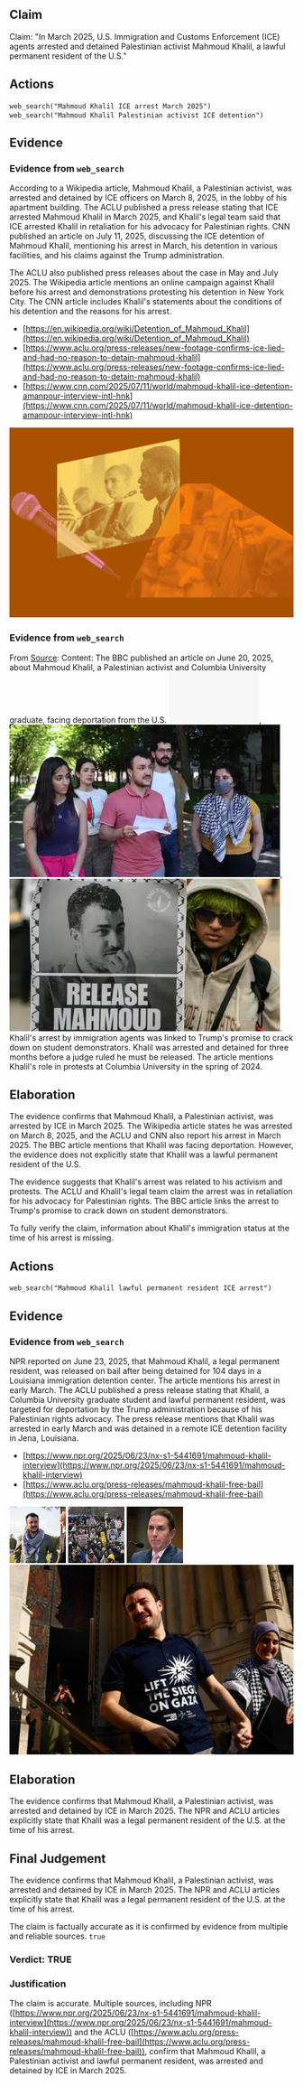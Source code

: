 ## Claim
Claim: "In March 2025, U.S. Immigration and Customs Enforcement (ICE) agents arrested and detained Palestinian activist Mahmoud Khalil, a lawful permanent resident of the U.S."

## Actions
```
web_search("Mahmoud Khalil ICE arrest March 2025")
web_search("Mahmoud Khalil Palestinian activist ICE detention")
```

## Evidence
### Evidence from `web_search`
According to a Wikipedia article, Mahmoud Khalil, a Palestinian activist, was arrested and detained by ICE officers on March 8, 2025, in the lobby of his apartment building. The ACLU published a press release stating that ICE arrested Mahmoud Khalil in March 2025, and Khalil's legal team said that ICE arrested Khalil in retaliation for his advocacy for Palestinian rights. CNN published an article on July 11, 2025, discussing the ICE detention of Mahmoud Khalil, mentioning his arrest in March, his detention in various facilities, and his claims against the Trump administration.

The ACLU also published press releases about the case in May and July 2025. The Wikipedia article mentions an online campaign against Khalil before his arrest and demonstrations protesting his detention in New York City. The CNN article includes Khalil's statements about the conditions of his detention and the reasons for his arrest.

*   [https://en.wikipedia.org/wiki/Detention_of_Mahmoud_Khalil](https://en.wikipedia.org/wiki/Detention_of_Mahmoud_Khalil)
*   [https://www.aclu.org/press-releases/new-footage-confirms-ice-lied-and-had-no-reason-to-detain-mahmoud-khalil](https://www.aclu.org/press-releases/new-footage-confirms-ice-lied-and-had-no-reason-to-detain-mahmoud-khalil)
*   [https://www.cnn.com/2025/07/11/world/mahmoud-khalil-ice-detention-amanpour-interview-intl-hnk](https://www.cnn.com/2025/07/11/world/mahmoud-khalil-ice-detention-amanpour-interview-intl-hnk)

![image 1503](media/2025-07-20_10-33-1753007600-552960.jpg)


### Evidence from `web_search`
From [Source](https://www.bbc.com/news/articles/cgj5nlxz44yo): 
Content: The BBC published an article on June 20, 2025, about Mahmoud Khalil, a Palestinian activist and Columbia University graduate, facing deportation from the U.S. ![image 9553](media/2025-08-30_00-57-1756515436-405291.jpg), ![image 9557](media/2025-08-30_00-57-1756515437-312100.jpg), ![image 9555](media/2025-08-30_00-57-1756515436-551745.jpg). Khalil's arrest by immigration agents was linked to Trump's promise to crack down on student demonstrators. Khalil was arrested and detained for three months before a judge ruled he must be released. The article mentions Khalil's role in protests at Columbia University in the spring of 2024.


## Elaboration
The evidence confirms that Mahmoud Khalil, a Palestinian activist, was arrested by ICE in March 2025. The Wikipedia article states he was arrested on March 8, 2025, and the ACLU and CNN also report his arrest in March 2025. The BBC article mentions that Khalil was facing deportation. However, the evidence does not explicitly state that Khalil was a lawful permanent resident of the U.S.

The evidence suggests that Khalil's arrest was related to his activism and protests. The ACLU and Khalil's legal team claim the arrest was in retaliation for his advocacy for Palestinian rights. The BBC article links the arrest to Trump's promise to crack down on student demonstrators.

To fully verify the claim, information about Khalil's immigration status at the time of his arrest is missing.


## Actions
```
web_search("Mahmoud Khalil lawful permanent resident ICE arrest")
```

## Evidence
### Evidence from `web_search`
NPR reported on June 23, 2025, that Mahmoud Khalil, a legal permanent resident, was released on bail after being detained for 104 days in a Louisiana immigration detention center. The article mentions his arrest in early March. The ACLU published a press release stating that Khalil, a Columbia University graduate student and lawful permanent resident, was targeted for deportation by the Trump administration because of his Palestinian rights advocacy. The press release mentions that Khalil was arrested in early March and was detained in a remote ICE detention facility in Jena, Louisiana.

*   [https://www.npr.org/2025/06/23/nx-s1-5441691/mahmoud-khalil-interview](https://www.npr.org/2025/06/23/nx-s1-5441691/mahmoud-khalil-interview)
*   [https://www.aclu.org/press-releases/mahmoud-khalil-free-bail](https://www.aclu.org/press-releases/mahmoud-khalil-free-bail)

![image 9579](media/2025-08-30_00-59-1756515585-640262.jpg)
![image 9580](media/2025-08-30_00-59-1756515587-303360.jpg)
![image 9581](media/2025-08-30_00-59-1756515588-839498.jpg)
![image 9578](media/2025-08-30_00-59-1756515585-075202.jpg)


## Elaboration
The evidence confirms that Mahmoud Khalil, a Palestinian activist, was arrested and detained by ICE in March 2025. The NPR and ACLU articles explicitly state that Khalil was a legal permanent resident of the U.S. at the time of his arrest.


## Final Judgement
The evidence confirms that Mahmoud Khalil, a Palestinian activist, was arrested and detained by ICE in March 2025. The NPR and ACLU articles explicitly state that Khalil was a legal permanent resident of the U.S. at the time of his arrest.

The claim is factually accurate as it is confirmed by evidence from multiple and reliable sources. `true`


### Verdict: TRUE

### Justification
The claim is accurate. Multiple sources, including NPR ([https://www.npr.org/2025/06/23/nx-s1-5441691/mahmoud-khalil-interview](https://www.npr.org/2025/06/23/nx-s1-5441691/mahmoud-khalil-interview)) and the ACLU ([https://www.aclu.org/press-releases/mahmoud-khalil-free-bail](https://www.aclu.org/press-releases/mahmoud-khalil-free-bail)), confirm that Mahmoud Khalil, a Palestinian activist and lawful permanent resident, was arrested and detained by ICE in March 2025.
